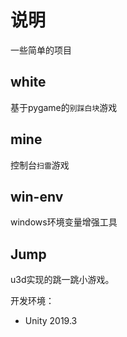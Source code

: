# 说明
一些简单的项目
## white
基于pygame的`别踩白块`游戏
## mine
控制台`扫雷`游戏
## win-env
windows环境变量增强工具

## Jump

u3d实现的跳一跳小游戏。

开发环境：

* Unity 2019.3
